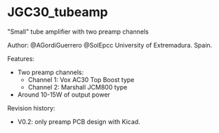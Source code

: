 # JGC30_tubeamp

"Small" tube amplifier with two preamp channels

Author: @AGordiGuerrero
        @SolEpcc
        University of Extremadura. Spain.
        
Features:
 - Two preamp channels:
      - Channel 1: Vox AC30 Top Boost type
      - Channel 2: Marshall JCM800 type
  - Around 10-15W of output power

Revision history:
  - V0.2: only preamp PCB design with Kicad.

